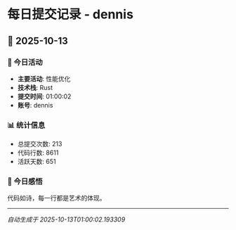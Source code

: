 # 每日提交记录 - dennis

## 📅 2025-10-13

### 🎯 今日活动
- **主要活动**: 性能优化
- **技术栈**: Rust
- **提交时间**: 01:00:02
- **账号**: dennis

### 📊 统计信息
- 总提交次数: 213
- 代码行数: 8611
- 活跃天数: 651

### 💭 今日感悟
代码如诗，每一行都是艺术的体现。

---
*自动生成于 2025-10-13T01:00:02.193309*
